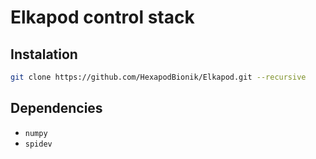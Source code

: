 # Elkapod control stack
## Instalation
```bash
git clone https://github.com/HexapodBionik/Elkapod.git --recursive
```

## Dependencies
- `numpy`
- `spidev`